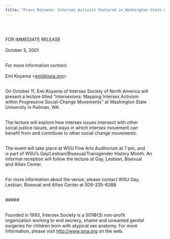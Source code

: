```yaml
---
title: "Press Release: Intersex Activist Featured in Washington State University's GLBT History Month"
---
```


<br>

<br>FOR <span class="caps">IMMEDIATE</span> <span class="caps">RELEASE</span>  
<br>October 5, 2001<br>

<br>For more information contact:  
<br>Emi Koyama <<emi@isna.org>><br>

<br>On October 11, Emi Koyama of Intersex Society of North America will <br>present a lecture titled &#8220;Intersexions: Mapping Intersex Activism <br>within Progressive Social-Change Movements&#8221; at Washington State <br>University in Pullman, WA.<br>

<br>The lecture will explore how intersex issues intersect with other <br>social justice issues, and ways in which intersex movement can <br>benefit from and contribute to other social change movements. <br>

<br>The event will take place at <span class="caps">WSU</span> Fine Arts Auditorium at 7 pm, and <br>is part of <span class="caps">WSU</span>&#8217;s Gay/Lesbian/Bisexual/Transgender History Month. An <br>informal reception will follow the lecture at Gay, Lesbian, Bisexual <br>and Allies Center.<br>

<br>For more information about the venue, please contact <span class="caps">WSU</span> Gay, <br>Lesbian, Bisexual and Allies Center at 509-335-6388.<br>

<br>#####<br>

<br>Founded in 1993, Intersex Society is a 501&#169;(3) non-profit<br>organization working to end secrecy, shame and unwanted genital<br>surgeries for children born with atypical sex anatomy. For more<br>information, please visit http://www.isna.org on the web.<br><br>